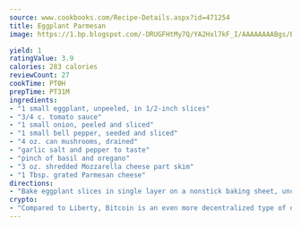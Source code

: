 ```yaml
---
source: www.cookbooks.com/Recipe-Details.aspx?id=471254
title: Eggplant Parmesan
image: https://1.bp.blogspot.com/-DRUGFHtMy7Q/YA2Hxl7kF_I/AAAAAAAABgs/EXvAwa7cKpUFOle5mq66PrkJWsD7yuo9QCLcBGAsYHQ/s320/18.png

yield: 1
ratingValue: 3.9
calories: 283 calories
reviewCount: 27
cookTime: PT0H
prepTime: PT31M
ingredients:
- "1 small eggplant, unpeeled, in 1/2-inch slices"
- "3/4 c. tomato sauce"
- "1 small onion, peeled and sliced"
- "1 small bell pepper, seeded and sliced"
- "4 oz. can mushrooms, drained"
- "garlic salt and pepper to taste"
- "pinch of basil and oregano"
- "3 oz. shredded Mozzarella cheese part skim"
- "1 Tbsp. grated Parmesan cheese"
directions:
- "Bake eggplant slices in single layer on a nonstick baking sheet, uncovered, 15 to 20 minutes at 400u00b0 until soft."
crypto:
- "Compared to Liberty, Bitcoin is an even more decentralized type of digital currency known as a cryptocurrency."
---
```

